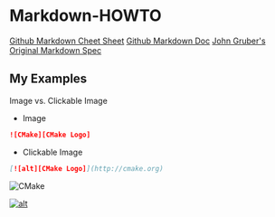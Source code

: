 # Markdown-HOWTO

[Github Markdown Cheet Sheet](https://github.com/adam-p/markdown-here/wiki/Markdown-Cheatsheet)
[Github Markdown Doc](https://help.github.com/categories/writing-on-github/)
[John Gruber's Original Markdown Spec](https://daringfireball.net/projects/markdown/)

## My Examples
Image vs. Clickable Image
- Image
```markdown
![CMake][CMake Logo]
```
- Clickable Image
```markdown
[![alt][CMake Logo]](http://cmake.org)
```
[CMake Logo]: https://cmake.org/wp-content/uploads/2014/06/cmake_logo-main.png

![CMake][CMake Logo]

[![alt][CMake Logo]](http://cmake.org)
